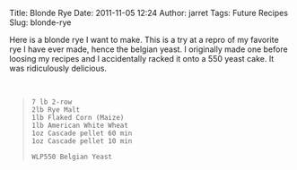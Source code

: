 Title: Blonde Rye
Date: 2011-11-05 12:24
Author: jarret
Tags: Future Recipes
Slug: blonde-rye

Here is a blonde rye I want to make. This is a try at a repro of my
favorite rye I have ever made, hence the belgian yeast.
I originally made one before loosing my recipes and I accidentally
racked it onto a 550 yeast cake. It was ridiculously delicious.

 

>     7 lb 2-row
>     2lb Rye Malt 
>     1lb Flaked Corn (Maize)
>     1lb American White Wheat 
>     1oz Cascade pellet 60 min
>     1oz Cascade pellet 10 min
>
>     WLP550 Belgian Yeast
